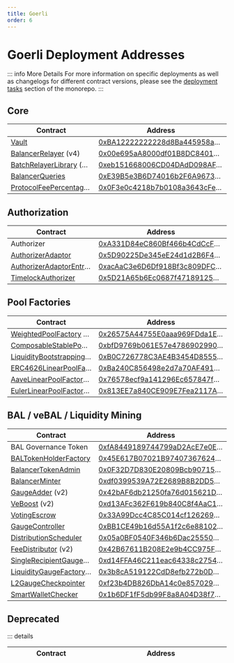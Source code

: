 ```yaml
---
title: Goerli
order: 6
---
```


# Goerli Deployment Addresses

::: info More Details
For more information on specific deployments as well as changelogs for different contract versions, please see the [deployment tasks](https://github.com/balancer-labs/balancer-v2-monorepo/tree/master/pkg/deployments/tasks) section of the monorepo.
:::

## Core

| Contract                                                                                                                                                              | Address                                                                                                                                                        |
| --------------------------------------------------------------------------------------------------------------------------------------------------------------------- | -------------------------------------------------------------------------------------------------------------------------------------------------------------- |
| [Vault](https://github.com/balancer-labs/balancer-v2-monorepo/blob/master/pkg/vault/contracts/Vault.sol)                                                              | <span class="address-link">[0xBA12222222228d8Ba445958a75a0704d566BF2C8](https://goerli.etherscan.io/address/0xBA12222222228d8Ba445958a75a0704d566BF2C8)</span> |
| [BalancerRelayer](https://github.com/balancer-labs/balancer-v2-monorepo/blob/master/pkg/standalone-utils/contracts/relayer/BalancerRelayer.sol) (v4)                  | <span class="address-link">[0x00e695aA8000df01B8DC8401B4C34Fba5D56BBb2](https://goerli.etherscan.io/address/0x00e695aA8000df01B8DC8401B4C34Fba5D56BBb2)</span> |
| [BatchRelayerLibrary](https://github.com/balancer-labs/balancer-v2-monorepo/blob/master/pkg/standalone-utils/contracts/BatchRelayerLibrary.sol) (v4)                  | <span class="address-link">[0xeb151668006CD04DAdD098AFd0a82e78F77076c3](https://goerli.etherscan.io/address/0xeb151668006CD04DAdD098AFd0a82e78F77076c3)</span> |
| [BalancerQueries](https://github.com/balancer-labs/balancer-v2-monorepo/blob/master/pkg/standalone-utils/contracts/BalancerQueries.sol)                               | <span class="address-link">[0xE39B5e3B6D74016b2F6A9673D7d7493B6DF549d5](https://goerli.etherscan.io/address/0xE39B5e3B6D74016b2F6A9673D7d7493B6DF549d5)</span> |
| [ProtocolFeePercentagesProvider](https://github.com/balancer-labs/balancer-v2-monorepo/blob/master/pkg/standalone-utils/contracts/ProtocolFeePercentagesProvider.sol) | <span class="address-link">[0x0F3e0c4218b7b0108a3643cFe9D3ec0d4F57c54e](https://goerli.etherscan.io/address/0x0F3e0c4218b7b0108a3643cFe9D3ec0d4F57c54e)</span> |

## Authorization

| Contract                                                                                                                                                              | Address                                                                                                                                                        |
| --------------------------------------------------------------------------------------------------------------------------------------------------------------------- | -------------------------------------------------------------------------------------------------------------------------------------------------------------- |
| Authorizer                                                                                                                                                            | <span class="address-link">[0xA331D84eC860Bf466b4CdCcFb4aC09a1B43F3aE6](https://goerli.etherscan.io/address/0xA331D84eC860Bf466b4CdCcFb4aC09a1B43F3aE6)</span> |
| [AuthorizerAdaptor](https://github.com/balancer-labs/balancer-v2-monorepo/blob/master/pkg/liquidity-mining/contracts/admin/AuthorizerAdaptor.sol)                     | <span class="address-link">[0x5D90225De345eE24d1d2B6F45DE90B056F5265A1](https://goerli.etherscan.io/address/0x5D90225De345eE24d1d2B6F45DE90B056F5265A1)</span> |
| [AuthorizerAdaptorEntrypoint](https://github.com/balancer-labs/balancer-v2-monorepo/blob/master/pkg/liquidity-mining/contracts/admin/AuthorizerAdaptorEntrypoint.sol) | <span class="address-link">[0xacAaC3e6D6Df918Bf3c809DFC7d42de0e4a72d4C](https://goerli.etherscan.io/address/0xacAaC3e6D6Df918Bf3c809DFC7d42de0e4a72d4C)</span> |
| [TimelockAuthorizer](https://github.com/balancer-labs/balancer-v2-monorepo/blob/master/pkg/vault/contracts/authorizer/TimelockAuthorizer.sol)                         | <span class="address-link">[0x5D21A65b6Ec0687f471891257F1DA25ab8be6153](https://goerli.etherscan.io/address/0x5D21A65b6Ec0687f471891257F1DA25ab8be6153)</span> |

## Pool Factories

| Contract                                                                                                                                                                     | Address                                                                                                                                                        |
| ---------------------------------------------------------------------------------------------------------------------------------------------------------------------------- | -------------------------------------------------------------------------------------------------------------------------------------------------------------- |
| [WeightedPoolFactory](https://github.com/balancer-labs/balancer-v2-monorepo/blob/master/pkg/pool-weighted/contracts/WeightedPoolFactory.sol) (v3)                            | <span class="address-link">[0x26575A44755E0aaa969FDda1E4291Df22C5624Ea](https://goerli.etherscan.io/address/0x26575A44755E0aaa969FDda1E4291Df22C5624Ea)</span> |
| [ComposableStablePoolFactory](https://github.com/balancer-labs/balancer-v2-monorepo/blob/master/pkg/pool-stable/contracts/ComposableStablePoolFactory.sol) (v3)              | <span class="address-link">[0xbfD9769b061E57e478690299011A028194D66e3C](https://goerli.etherscan.io/address/0xbfD9769b061E57e478690299011A028194D66e3C)</span> |
| [LiquidityBootstrappingPoolFactory](https://github.com/balancer-labs/balancer-v2-monorepo/blob/master/pkg/pool-weighted/contracts/lbp/LiquidityBootstrappingPoolFactory.sol) | <span class="address-link">[0xB0C726778C3AE4B3454D85557A48e8fa502bDD6A](https://goerli.etherscan.io/address/0xB0C726778C3AE4B3454D85557A48e8fa502bDD6A)</span> |
| [ERC4626LinearPoolFactory](https://github.com/orbcollective/linear-pools/blob/master/packages/linear-pools/contracts/erc4626-linear-pool/ERC4626LinearPoolFactory.sol) (v3)  | <span class="address-link">[0xBa240C856498e2d7a70AF4911AaFae0D6b565a5B](https://goerli.etherscan.io/address/0xBa240C856498e2d7a70AF4911AaFae0D6b565a5B)</span> |
| [AaveLinearPoolFactory](https://github.com/orbcollective/linear-pools/blob/master/packages/linear-pools/contracts/aave-v2-linear-pool/AaveLinearPoolFactory.sol) (v4)        | <span class="address-link">[0x76578ecf9a141296Ec657847fb45B0585bCDa3a6](https://goerli.etherscan.io/address/0x76578ecf9a141296Ec657847fb45B0585bCDa3a6)</span> |
| [EulerLinearPoolFactory](https://github.com/orbcollective/linear-pools/blob/master/packages/linear-pools/contracts/euler-linear-pool/EulerLinearPoolFactory.sol) (v4)        | <span class="address-link">[0x813EE7a840CE909E7Fea2117A44a90b8063bd4fd](https://goerli.etherscan.io/address/0x813EE7a840CE909E7Fea2117A44a90b8063bd4fd)</span> |

## BAL / veBAL / Liquidity Mining

| Contract                                                                                                                                                                        | Address                                                                                                                                                        |
| ------------------------------------------------------------------------------------------------------------------------------------------------------------------------------- | -------------------------------------------------------------------------------------------------------------------------------------------------------------- |
| BAL Governance Token                                                                                                                                                            | <span class="address-link">[0xfA8449189744799aD2AcE7e0EBAC8BB7575eff47](https://goerli.etherscan.io/address/0xfA8449189744799aD2AcE7e0EBAC8BB7575eff47)</span> |
| [BALTokenHolderFactory](https://github.com/balancer-labs/balancer-v2-monorepo/blob/master/pkg/standalone-utils/contracts/BALTokenHolderFactory.sol)                             | <span class="address-link">[0x45E617B07021B97407367624648d1A0A358a751A](https://goerli.etherscan.io/address/0x45E617B07021B97407367624648d1A0A358a751A)</span> |
| [BalancerTokenAdmin](https://github.com/balancer-labs/balancer-v2-monorepo/blob/master/pkg/liquidity-mining/contracts/BalancerTokenAdmin.sol)                                   | <span class="address-link">[0x0F32D7D830E20809Bcb9071581A696135dD472B7](https://goerli.etherscan.io/address/0x0F32D7D830E20809Bcb9071581A696135dD472B7)</span> |
| [BalancerMinter](https://github.com/balancer-labs/balancer-v2-monorepo/blob/master/pkg/liquidity-mining/contracts/BalancerMinter.sol)                                           | <span class="address-link">[0xdf0399539A72E2689B8B2DD53C3C2A0883879fDd](https://goerli.etherscan.io/address/0xdf0399539A72E2689B8B2DD53C3C2A0883879fDd)</span> |
| [GaugeAdder](https://github.com/balancer-labs/balancer-v2-monorepo/blob/master/pkg/liquidity-mining/contracts/admin/GaugeAdder.sol) (v2)                                        | <span class="address-link">[0x42bAF6db21250fa76d015621D2F6DF172858A5cb](https://goerli.etherscan.io/address/0x42bAF6db21250fa76d015621D2F6DF172858A5cb)</span> |
| [VeBoost](https://github.com/balancer-labs/balancer-v2-monorepo/blob/master/pkg/liquidity-mining/contracts/VeBoostV2.vy) (v2)                                                   | <span class="address-link">[0xd13AFc362F619b840C8f4AaC1D957cE219eF37Ca](https://goerli.etherscan.io/address/0xd13AFc362F619b840C8f4AaC1D957cE219eF37Ca)</span> |
| [VotingEscrow](https://github.com/balancer-labs/balancer-v2-monorepo/blob/master/pkg/liquidity-mining/contracts/VotingEscrow.vy)                                                | <span class="address-link">[0x33A99Dcc4C85C014cf12626959111D5898bbCAbF](https://goerli.etherscan.io/address/0x33A99Dcc4C85C014cf12626959111D5898bbCAbF)</span> |
| [GaugeController](https://github.com/balancer-labs/balancer-v2-monorepo/blob/master/pkg/liquidity-mining/contracts/GaugeController.vy)                                          | <span class="address-link">[0xBB1CE49b16d55A1f2c6e88102f32144C7334B116](https://goerli.etherscan.io/address/0xBB1CE49b16d55A1f2c6e88102f32144C7334B116)</span> |
| [DistributionScheduler](https://github.com/balancer-labs/balancer-v2-monorepo/blob/master/pkg/liquidity-mining/contracts/admin/DistributionScheduler.sol)                       | <span class="address-link">[0x05a0BF0540F346b6Dac25550738343BEb51C0f65](https://goerli.etherscan.io/address/0x05a0BF0540F346b6Dac25550738343BEb51C0f65)</span> |
| [FeeDistributor](https://github.com/balancer-labs/balancer-v2-monorepo/blob/master/pkg/liquidity-mining/contracts/fee-distribution/FeeDistributor.sol) (v2)                     | <span class="address-link">[0x42B67611B208E2e9b4CC975F6D74c87b865aE066](https://goerli.etherscan.io/address/0x42B67611B208E2e9b4CC975F6D74c87b865aE066)</span> |
| [SingleRecipientGaugeFactory](https://github.com/balancer-labs/balancer-v2-monorepo/blob/master/pkg/liquidity-mining/contracts/gauges/ethereum/SingleRecipientGaugeFactory.sol) | <span class="address-link">[0xd14FFA46C211eac64338c27549c3312380f850Fa](https://goerli.etherscan.io/address/0xd14FFA46C211eac64338c27549c3312380f850Fa)</span> |
| [LiquidityGaugeFactory](https://github.com/balancer-labs/balancer-v2-monorepo/blob/master/pkg/liquidity-mining/contracts/gauges/ethereum/LiquidityGaugeFactory.sol) (v2)        | <span class="address-link">[0x3b8cA519122CdD8efb272b0D3085453404B25bD0](https://goerli.etherscan.io/address/0x3b8cA519122CdD8efb272b0D3085453404B25bD0)</span> |
| [L2GaugeCheckpointer](https://github.com/balancer-labs/balancer-v2-monorepo/blob/master/pkg/liquidity-mining/contracts/gauges/L2GaugeCheckpointer.sol)                          | <span class="address-link">[0xf23b4DB826DbA14c0e857029dfF076b1c0264843](https://goerli.etherscan.io/address/0xf23b4DB826DbA14c0e857029dfF076b1c0264843)</span> |
| [SmartWalletChecker](https://github.com/balancer-labs/balancer-v2-monorepo/blob/master/pkg/liquidity-mining/contracts/SmartWalletChecker.sol)                                   | <span class="address-link">[0x1b6DF1fF5db99F8a8A04D38f7478BAB056Fa35A7](https://goerli.etherscan.io/address/0x1b6DF1fF5db99F8a8A04D38f7478BAB056Fa35A7)</span> |

## Deprecated

::: details

| Contract | Address |
| -------- | ------- |

<style scoped>
table {
    display: table;
    width: 100%;
}
table th:first-of-type, td:first-of-type {
    width: 40%;
}
table th:nth-of-type(2) {
    width: 60%;
}
td {
    max-width: 0;
    overflow: hidden;
    text-overflow: ellipsis;
    white-space: nowrap;
}
</style>
